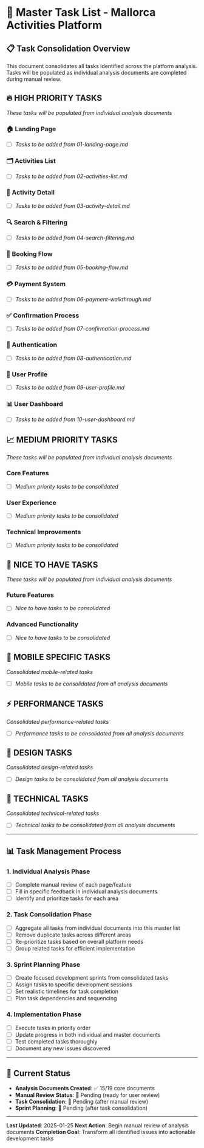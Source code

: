 # 🎯 Master Task List - Mallorca Activities Platform

## 📋 Task Consolidation Overview
This document consolidates all tasks identified across the platform analysis. Tasks will be populated as individual analysis documents are completed during manual review.

## 🔥 **HIGH PRIORITY TASKS**
_These tasks will be populated from individual analysis documents_

### 🏠 Landing Page
- [ ] _Tasks to be added from 01-landing-page.md_

### 🗂️ Activities List 
- [ ] _Tasks to be added from 02-activities-list.md_

### 🎯 Activity Detail
- [ ] _Tasks to be added from 03-activity-detail.md_

### 🔍 Search & Filtering
- [ ] _Tasks to be added from 04-search-filtering.md_

### 🎫 Booking Flow
- [ ] _Tasks to be added from 05-booking-flow.md_

### 💳 Payment System
- [ ] _Tasks to be added from 06-payment-walkthrough.md_

### ✅ Confirmation Process
- [ ] _Tasks to be added from 07-confirmation-process.md_

### 🔐 Authentication
- [ ] _Tasks to be added from 08-authentication.md_

### 👤 User Profile
- [ ] _Tasks to be added from 09-user-profile.md_

### 📊 User Dashboard
- [ ] _Tasks to be added from 10-user-dashboard.md_

## 📈 **MEDIUM PRIORITY TASKS**
_These tasks will be populated from individual analysis documents_

### Core Features
- [ ] _Medium priority tasks to be consolidated_

### User Experience
- [ ] _Medium priority tasks to be consolidated_

### Technical Improvements
- [ ] _Medium priority tasks to be consolidated_

## 💫 **NICE TO HAVE TASKS**
_These tasks will be populated from individual analysis documents_

### Future Features
- [ ] _Nice to have tasks to be consolidated_

### Advanced Functionality
- [ ] _Nice to have tasks to be consolidated_

## 📱 **MOBILE SPECIFIC TASKS**
_Consolidated mobile-related tasks_
- [ ] _Mobile tasks to be consolidated from all analysis documents_

## ⚡ **PERFORMANCE TASKS**
_Consolidated performance-related tasks_
- [ ] _Performance tasks to be consolidated from all analysis documents_

## 🎨 **DESIGN TASKS**
_Consolidated design-related tasks_
- [ ] _Design tasks to be consolidated from all analysis documents_

## 🔧 **TECHNICAL TASKS**
_Consolidated technical-related tasks_
- [ ] _Technical tasks to be consolidated from all analysis documents_

---

## 📊 Task Management Process

### 1. **Individual Analysis Phase**
- [ ] Complete manual review of each page/feature
- [ ] Fill in specific feedback in individual analysis documents
- [ ] Identify and prioritize tasks for each area

### 2. **Task Consolidation Phase**
- [ ] Aggregate all tasks from individual documents into this master list
- [ ] Remove duplicate tasks across different areas
- [ ] Re-prioritize tasks based on overall platform needs
- [ ] Group related tasks for efficient implementation

### 3. **Sprint Planning Phase**
- [ ] Create focused development sprints from consolidated tasks
- [ ] Assign tasks to specific development sessions
- [ ] Set realistic timelines for task completion
- [ ] Plan task dependencies and sequencing

### 4. **Implementation Phase**
- [ ] Execute tasks in priority order
- [ ] Update progress in both individual and master documents
- [ ] Test completed tasks thoroughly
- [ ] Document any new issues discovered

---

## 🎯 Current Status
- **Analysis Documents Created**: ✅ 15/19 core documents
- **Manual Review Status**: 🔄 Pending (ready for user review)
- **Task Consolidation**: 🔄 Pending (after manual review)
- **Sprint Planning**: 🔄 Pending (after task consolidation)

---
**Last Updated**: 2025-01-25
**Next Action**: Begin manual review of analysis documents
**Completion Goal**: Transform all identified issues into actionable development tasks 